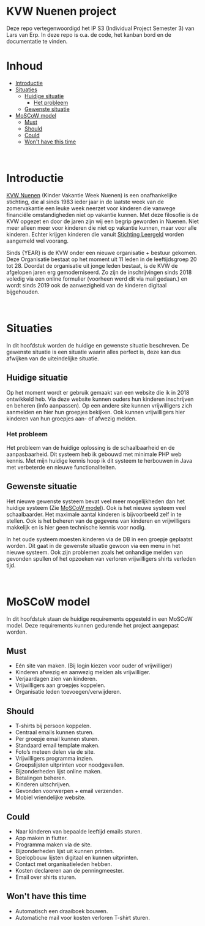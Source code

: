 # KVW Nuenen project

Deze repo vertegenwoordigd het IP S3 (Individual Project Semester 3) van Lars van Erp. In deze repo is o.a. de code, het kanban bord en de documentatie te vinden.

# Inhoud

- [Introductie](#introductie)
- [Situaties](#situaties)
    - [Huidige situatie](#huidige-situatie)
        - [Het probleem](#het-probleem)
    - [Gewenste situatie](#gewenste-situatie)
- [MoSCoW model](#moscow-model)
    - [Must](#must)
    - [Should](#should)
    - [Could](#could)
    - [Won't have this time](#wont-have-this-time)

<br>

# Introductie
[KVW Nuenen](https://kvwnuenen.nl/) (Kinder Vakantie Week Nuenen) is een onafhankelijke stichting, die al sinds 1983 ieder jaar in de laatste week van de zomervakantie een leuke week neerzet voor kinderen die vanwege financiële omstandigheden niet op vakantie kunnen. Met deze filosofie is de KVW opgezet en door de jaren zijn wij een begrip geworden in Nuenen. Niet meer alleen meer voor kinderen die niet op vakantie kunnen, maar voor alle kinderen. Echter krijgen kinderen die vanuit [Stichting Leergeld](https://www.leergeld.nl/) worden aangemeld wel voorang.

Sinds {YEAR} is de KVW onder een nieuwe organisatie + bestuur gekomen. Deze Organisatie bestaat op het moment uit 11 leden in de leeftijdsgroep 20 tot 28. Doordat de organisatie uit jonge leden bestaat, is de KVW de afgelopen jaren erg gemoderniseerd. Zo zijn de inschrijvingen sinds 2018 voledig via een online formulier (voorheen werd dit via mail gedaan.) en wordt sinds 2019 ook de aanwezigheid van de kinderen digitaal bijgehouden.

<br>

# Situaties
In dit hoofdstuk worden de huidige en gewenste situatie beschreven. De gewenste situatie is een situatie waarin alles perfect is, deze kan dus afwijken van de uiteindelijke situatie.

## Huidige situatie
Op het moment wordt er gebruik gemaakt van een website die ik in 2018 ontwikkeld heb. Via deze website kunnen ouders hun kinderen inschrijven en beheren (info aanpassen). Op een andere site kunnen vrijwilligers zich aanmelden en hier hun groepjes bekijken. Ook kunnen vrijwilligers hier kinderen van hun groepjes aan- of afwezig melden.

### Het probleem
Het probleem van de huidige oplossing is de schaalbaarheid en de aanpasbaarheid. Dit systeem heb ik gebouwd met minimale PHP web kennis. Met mijn huidige kennis hoop ik dit systeem te herbouwen in Java met verbeterde en nieuwe functionaliteiten.


## Gewenste situatie
Het nieuwe gewenste systeem bevat veel meer mogelijkheden dan het huidige systeem (Zie [MoSCoW model](#moscow-model)). Ook is het nieuwe systeem veel schaalbaarder. Het maximale aantal kinderen is bijvoorbeeld zelf in te stellen. Ook is het beheren van de gegevens van kinderen en vrijwilligers makkelijk en is hier geen technische kennis voor nodig.

In het oude systeem moesten kinderen via de DB in een groepje geplaatst worden. Dit gaat in de gewenste situatie gewoon via een menu in het nieuwe systeem. Ook zijn problemen zoals het onhandige melden van gevonden spullen of het opzoeken van verloren vrijwilligers shirts verleden tijd.

<br>

# MoSCoW model
In dit hoofdstuk staan de huidige requirements opgesteld in een MoSCoW model. Deze requirements kunnen gedurende het project aangepast worden.

## Must
-	Eén site van maken. (Bij login kiezen voor ouder of vrijwilliger)
-	Kinderen afwezig en aanwezig melden als vrijwilliger.
-	Verjaardagen zien van kinderen.
-	Vrijwilligers aan groepjes koppelen.
-	Organisatie leden toevoegen/verwijderen.


## Should
-	T-shirts bij persoon koppelen.
-	Centraal emails kunnen sturen.
-	Per groepje email kunnen sturen.
-	Standaard email template maken.
-	Foto’s meteen delen via de site.
-	Vrijwilligers programma inzien.
-	Groepslijsten uitprinten voor noodgevallen.
-	Bijzonderheden lijst online maken.
-	Betalingen beheren.
-	Kinderen uitschrijven.
-	Gevonden voorwerpen + email verzenden.
-	Mobiel vriendelijke website.


## Could
-	Naar kinderen van bepaalde leeftijd emails sturen.
-	App maken in flutter.
-	Programma maken via de site.
-	Bijzonderheden lijst uit kunnen printen.
-	Spelopbouw lijsten digitaal en kunnen uitprinten.
-	Contact met organisatieleden hebben.
-	Kosten declareren aan de penningmeester.
-	Email over shirts sturen.


## Won't have this time
-	Automatisch een draaiboek bouwen.
-	Automatiche mail voor kosten verloren T-shirt sturen.
